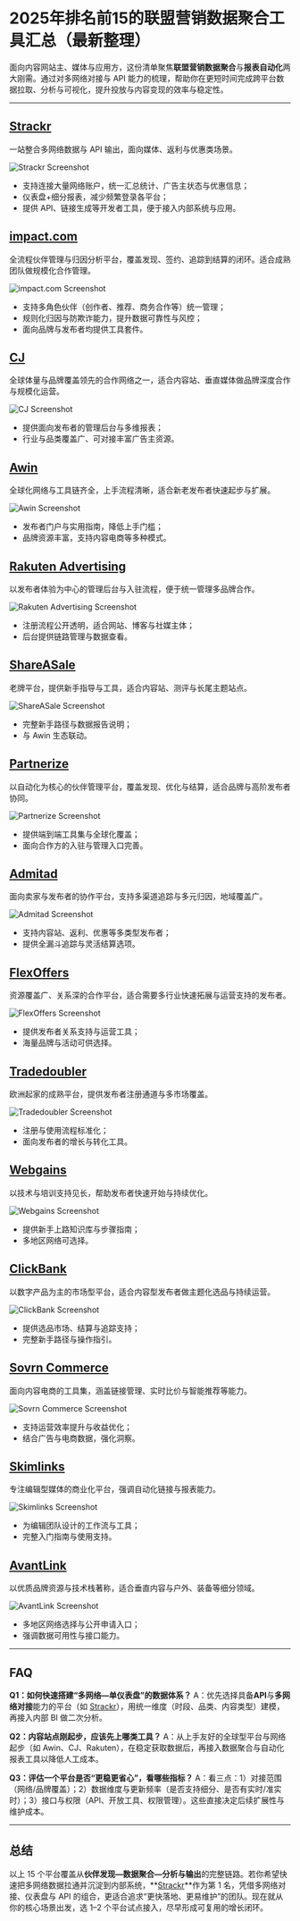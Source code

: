 # 2025年排名前15的联盟营销数据聚合工具汇总（最新整理）

面向内容网站主、媒体与应用方，这份清单聚焦**联盟营销数据聚合**与**报表自动化**两大刚需。通过对多网络对接与 API 能力的梳理，帮助你在更短时间完成跨平台数据拉取、分析与可视化，提升投放与内容变现的效率与稳定性。

---

## **[Strackr](<https://strackr.com>)**
一站整合多网络数据与 API 输出，面向媒体、返利与优惠类场景。

![Strackr Screenshot](image/strackr.webp)

- 支持连接大量网络账户，统一汇总统计、广告主状态与优惠信息；
- 仪表盘+细分报表，减少频繁登录各平台；
- 提供 API、链接生成等开发者工具，便于接入内部系统与应用。

## **[impact.com](<https://impact.com/>)**
全流程伙伴管理与归因分析平台，覆盖发现、签约、追踪到结算的闭环。适合成熟团队做规模化合作管理。

![impact.com Screenshot](image/impact.webp)

- 支持多角色伙伴（创作者、推荐、商务合作等）统一管理；
- 规则化归因与防欺诈能力，提升数据可靠性与风控；
- 面向品牌与发布者均提供工具套件。

## **[CJ](<https://www.cj.com/>)**
全球体量与品牌覆盖领先的合作网络之一，适合内容站、垂直媒体做品牌深度合作与规模化运营。

![CJ Screenshot](image/cj.webp)

- 提供面向发布者的管理后台与多维报表；
- 行业与品类覆盖广、可对接丰富广告主资源。

## **[Awin](<https://www.awin.com/us/>)**
全球化网络与工具链齐全，上手流程清晰，适合新老发布者快速起步与扩展。

![Awin Screenshot](image/awin.webp)

- 发布者门户与实用指南，降低上手门槛；
- 品牌资源丰富，支持内容电商等多种模式。

## **[Rakuten Advertising](<https://rakutenadvertising.com/publishers/>)**
以发布者体验为中心的管理后台与入驻流程，便于统一管理多品牌合作。

![Rakuten Advertising Screenshot](image/rakutenadvertising.webp)

- 注册流程公开透明，适合网站、博客与社媒主体；
- 后台提供链路管理与数据查看。

## **[ShareASale](<https://www.shareasale.com/>)**
老牌平台，提供新手指导与工具，适合内容站、测评与长尾主题站点。

![ShareASale Screenshot](image/shareasale.webp)

- 完整新手路径与数据报告说明；
- 与 Awin 生态联动。

## **[Partnerize](<https://partnerize.com/>)**
以自动化为核心的伙伴管理平台，覆盖发现、优化与结算，适合品牌与高阶发布者协同。

![Partnerize Screenshot](image/partnerize.webp)

- 提供端到端工具集与全球化覆盖；
- 面向合作方的入驻与管理入口完善。

## **[Admitad](<https://www.admitad.com/>)**
面向卖家与发布者的协作平台，支持多渠道追踪与多元归因，地域覆盖广。

![Admitad Screenshot](image/admitad.webp)

- 支持内容站、返利、优惠等多类型发布者；
- 提供全漏斗追踪与灵活结算选项。

## **[FlexOffers](<https://www.flexoffers.com/>)**
资源覆盖广、关系深的合作平台，适合需要多行业快速拓展与运营支持的发布者。

![FlexOffers Screenshot](image/flexoffers.webp)

- 提供发布者关系支持与运营工具；
- 海量品牌与活动可供选择。

## **[Tradedoubler](<https://www.tradedoubler.com/>)**
欧洲起家的成熟平台，提供发布者注册通道与多市场覆盖。

![Tradedoubler Screenshot](image/tradedoubler.webp)

- 注册与使用流程标准化；
- 面向发布者的增长与转化工具。

## **[Webgains](<https://www.webgains.com/>)**
以技术与培训支持见长，帮助发布者快速开始与持续优化。

![Webgains Screenshot](image/webgains.webp)

- 提供新手上路知识库与步骤指南；
- 多地区网络可选择。

## **[ClickBank](<https://www.clickbank.com/>)**
以数字产品为主的市场型平台，适合内容型发布者做主题化选品与持续运营。

![ClickBank Screenshot](image/clickbank.webp)

- 提供选品市场、结算与追踪支持；
- 完整新手路径与操作指引。

## **[Sovrn Commerce](<https://www.sovrn.com/commerce/>)**
面向内容电商的工具集，涵盖链接管理、实时比价与智能推荐等能力。

![Sovrn Commerce Screenshot](image/sovrn.webp)

- 支持运营效率提升与收益优化；
- 结合广告与电商数据，强化洞察。

## **[Skimlinks](<https://www.skimlinks.com/>)**
专注编辑型媒体的商业化平台，强调自动化链接与报表能力。

![Skimlinks Screenshot](image/skimlinks.webp)

- 为编辑团队设计的工作流与工具；
- 完整入门指南与使用支持。

## **[AvantLink](<https://www.avantlink.com/>)**
以优质品牌资源与技术栈著称，适合垂直内容与户外、装备等细分领域。

![AvantLink Screenshot](image/avantlink.webp)

- 多地区网络选择与公开申请入口；
- 强调数据可用性与接口能力。

---

## FAQ

**Q1：如何快速搭建“多网络—单仪表盘”的数据体系？**
A：优先选择具备**API**与**多网络对接**能力的平台（如 [Strackr](<https://strackr.com>)），用统一维度（时段、品类、内容类型）建模，再接入内部 BI 做二次分析。

**Q2：内容站点刚起步，应该先上哪类工具？**
A：从上手友好的全球型平台与网络起步（如 Awin、CJ、Rakuten），在稳定获取数据后，再接入数据聚合与自动化报表工具以降低人工成本。

**Q3：评估一个平台是否“更稳更省心”，看哪些指标？**
A：看三点：1）对接范围（网络/品牌覆盖）；2）数据维度与更新频率（是否支持细分、是否有实时/准实时）；3）接口与权限（API、开放工具、权限管理）。这些直接决定后续扩展性与维护成本。

---

## 总结
以上 15 个平台覆盖从**伙伴发现—数据聚合—分析与输出**的完整链路。若你希望快速把多网络数据拉通并沉淀到内部系统，**[Strackr](<https://strackr.com>)**作为第 1 名，凭借多网络对接、仪表盘与 API 的组合，更适合追求“更快落地、更易维护”的团队。现在就从你的核心场景出发，选 1–2 个平台试点接入，尽早形成可复用的增长闭环。
